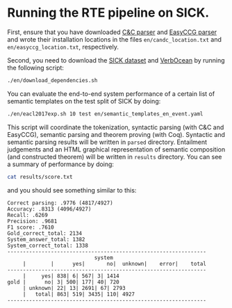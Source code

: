 # Running the RTE pipeline on SICK.

First, ensure that you have downloaded [C&C parser](http://www.cl.cam.ac.uk/~sc609/candc-1.00.html)
and [EasyCCG parser](https://github.com/mikelewis0/easyccg) and wrote their installation locations
in the files `en/candc_location.txt` and `en/easyccg_location.txt`, respectively.

Second, you need to download the [SICK dataset](http://alt.qcri.org/semeval2014/task1/index.php?id=data-and-tools)
and [VerbOcean](http://www.patrickpantel.com/download/data/verbocean/verbocean.unrefined.2004-05-20.txt.gz)
by running the following script:

```bash
./en/download_dependencies.sh
```

You can evaluate the end-to-end system performance of a certain list of semantic templates on
the test split of SICK by doing:

```bash
./en/eacl2017exp.sh 10 test en/semantic_templates_en_event.yaml
```

This script will coordinate the tokenization, syntactic parsing (with C&C and EasyCCG), semantic parsing
and theorem proving (with Coq). Syntactic and semantic parsing results will be written in `parsed`
directory. Entailment judgements and an HTML graphical representation of semantic composition (and
constructed theorem) will be written in `results` directory. You can see a summary of performance
by doing:

```bash
cat results/score.txt
```

and you should see something similar to this:

```
Correct parsing: .9776 (4817/4927)
Accuracy: .8313 (4096/4927)
Recall: .6269
Precision: .9681
F1 score: .7610
Gold_correct_total: 2134
System_answer_total: 1382
System_correct_total: 1338
----------------------------------------------------------------
                            system                              
     |        |      yes|       no|  unknown|    error|    total
----------------------------------------------------------------
     |     yes| 838| 6| 567| 3| 1414
gold |      no| 3| 500| 177| 40| 720
     | unknown| 22| 13| 2691| 67| 2793
     |   total| 863| 519| 3435| 110| 4927
----------------------------------------------------------------
```


